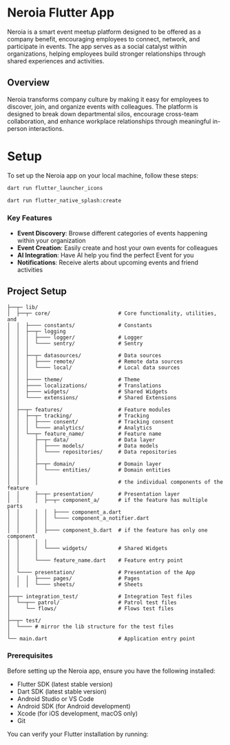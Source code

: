 # Neroia Flutter App

Neroia is a smart event meetup platform designed to be offered as a company benefit, encouraging employees to connect, network, and participate in events. The app serves as a social catalyst within organizations, helping employees build stronger relationships through shared experiences and activities.

## Overview

Neroia transforms company culture by making it easy for employees to discover, join, and organize events with colleagues. The platform is designed to break down departmental silos, encourage cross-team collaboration, and enhance workplace relationships through meaningful in-person interactions.

# Setup

To set up the Neroia app on your local machine, follow these steps:

```bash
dart run flutter_launcher_icons

dart run flutter_native_splash:create
```

### Key Features

- **Event Discovery**: Browse different categories of events happening within your organization
- **Event Creation**: Easily create and host your own events for colleagues
- **AI Integration**: Have AI help you find the perfect Event for you
- **Notifications**: Receive alerts about upcoming events and friend activities

## Project Setup

```
├──┬─ lib/
│  ├──┬─ core/                      # Core functionality, utilities, and 
│  │  ├──── constants/              # Constants
│  │  ├──┬─ logging
│  │  │  ├──── logger/              # Logger
│  │  │  └──── sentry/              # Sentry
│  │  │
│  │  ├──┬─ datasources/            # Data sources
│  │  │  ├──── remote/              # Remote data sources
│  │  │  └──── local/               # Local data sources
│  │  │
│  │  ├──── theme/                  # Theme
│  │  ├──── localizations/          # Translations
│  │  ├──── widgets/                # Shared Widgets
│  │  └──── extensions/             # Shared Extensions
│  │     
│  ├──┬─ features/                  # Feature modules
│  │  ├──┬─ tracking/               # Tracking
│  │  │  ├──── consent/             # Tracking consent
│  │  │  └──── analytics/           # Analytics
│  │  └──┬─ feature_name/           # Feature name
│  │     ├──┬─ data/                # Data layer
│  │     │  ├──── models/           # Data models
│  │     │  └──── repositories/     # Data repositories
│  │     │
│  │     ├──┬─ domain/              # Domain layer
│  │     │  └──── entities/         # Domain entities
│  │     │
│  │     │                          # the individual components of the feature
│  │     ├──┬─ presentation/        # Presentation layer
│  │     │  ├──┬─ component_a/      # if the feature has multiple parts
│  │     │  │  ├──── component_a.dart     
│  │     │  │  └──── component_a_notifier.dart
│  │     │  │
│  │     │  ├──── component_b.dart  # if the feature has only one component
│  │     │  │
│  │     │  └──── widgets/          # Shared Widgets
│  │     │
│  │     └──── feature_name.dart    # Feature entry point
│  │
│  └──── presentation/              # Presentation of the App
│  │  │  ├──── pages/               # Pages
│  │  │  └──── sheets/              # Sheets
│
├──┬─ integration_test/             # Integration Test files
│  └──┬── patrol/                   # Patrol test files
│     └── flows/                    # Flows test files
│
├──┬─ test/                         
│  └──── # mirror the lib structure for the test files
│
└── main.dart                       # Application entry point
```
### Prerequisites

Before setting up the Neroia app, ensure you have the following installed:

- Flutter SDK (latest stable version)
- Dart SDK (latest stable version)
- Android Studio or VS Code
- Android SDK (for Android development)
- Xcode (for iOS development, macOS only)
- Git

You can verify your Flutter installation by running:
